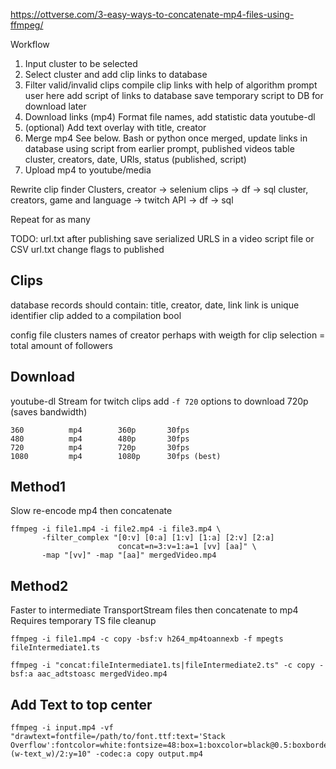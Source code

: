 https://ottverse.com/3-easy-ways-to-concatenate-mp4-files-using-ffmpeg/

Workflow
1. Input cluster to be selected
1. Select cluster and add clip links to database
1. Filter valid/invalid clips
    compile clip links with help of algorithm
    prompt user here
    add script of links to database
    save temporary script to DB for download later
1. Download links (mp4)
    Format file names, add statistic data
    youtube-dl
1. (optional) Add text overlay with title, creator
1. Merge mp4
    See below. Bash or python
    once merged, update links in database using script from earlier
    prompt, published videos table
    cluster, creators, date, URls, status (published, script)
1. Upload mp4 to youtube/media

Rewrite clip finder
Clusters, creator -> selenium clips  -> df -> sql
cluster, creators, game and language -> twitch API -> df -> sql

Repeat for as many

TODO:
url.txt after publishing
    save serialized URLS in a video script file or CSV url.txt 
    change flags to published

## Clips
database
    records should contain:
        title, creator, date, link
        link is unique identifier
    clip added to a compilation bool

config file
    clusters 
        names of creator
        perhaps with weigth for clip selection = total amount of followers
    
## Download
youtube-dl
Stream for twitch clips
add `-f 720` options to download 720p (saves bandwidth)
```
360          mp4        360p       30fps
480          mp4        480p       30fps
720          mp4        720p       30fps
1080         mp4        1080p      30fps (best)
```

## Method1
Slow re-encode mp4 then concatenate
```
ffmpeg -i file1.mp4 -i file2.mp4 -i file3.mp4 \
       -filter_complex "[0:v] [0:a] [1:v] [1:a] [2:v] [2:a]
                        concat=n=3:v=1:a=1 [vv] [aa]" \
       -map "[vv]" -map "[aa]" mergedVideo.mp4
```

## Method2
Faster to intermediate TransportStream files then concatenate to mp4
Requires temporary TS file cleanup

```
ffmpeg -i file1.mp4 -c copy -bsf:v h264_mp4toannexb -f mpegts fileIntermediate1.ts
```

```
ffmpeg -i "concat:fileIntermediate1.ts|fileIntermediate2.ts" -c copy -bsf:a aac_adtstoasc mergedVideo.mp4
```

## Add Text to top center
```
ffmpeg -i input.mp4 -vf "drawtext=fontfile=/path/to/font.ttf:text='Stack Overflow':fontcolor=white:fontsize=48:box=1:boxcolor=black@0.5:boxborderw=5:x=(w-text_w)/2:y=10" -codec:a copy output.mp4
```

